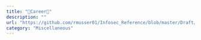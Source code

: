 ```yaml
---
title: "💸Career💸"
description: ""
url: "https://github.com/rmusser01/Infosec_Reference/blob/master/Draft/Career.md"
category: "Miscellaneous"
---
```

